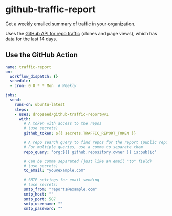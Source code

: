 # github-traffic-report

Get a weekly emailed summary of traffic in your organization.

Uses the [GitHub API for repo traffic](https://docs.github.com/en/rest/reference/repos#traffic) (clones and page views), which has data for the last 14 days.

## Use the GitHub Action

```yml
name: traffic-report
on:
  workflow_dispatch: {}
  schedule:
  - cron: 0 0 * * Mon  # Weekly

jobs:
  send:
    runs-on: ubuntu-latest
    steps:
    - uses: dropseed/github-traffic-report@v1
      with:
        # A token with access to the repos
        # (use secrets)
        github_token: ${{ secrets.TRAFFIC_REPORT_TOKEN }}

        # A repo search query to find repos for the report (public repos in this org by default)
        # For multiple queries, use a comma to separate them
        repo_query: "org:${{ github.repository.owner }} is:public"

        # Can be comma separated (just like an email "to" field)
        # (use secrets)
        to_email: "you@example.com"

        # SMTP settings for email sending
        # (use secrets)
        smtp_from: "reports@example.com"
        smtp_host: ""
        smtp_port: 587
        smtp_username: ""
        smtp_password: ""
```
